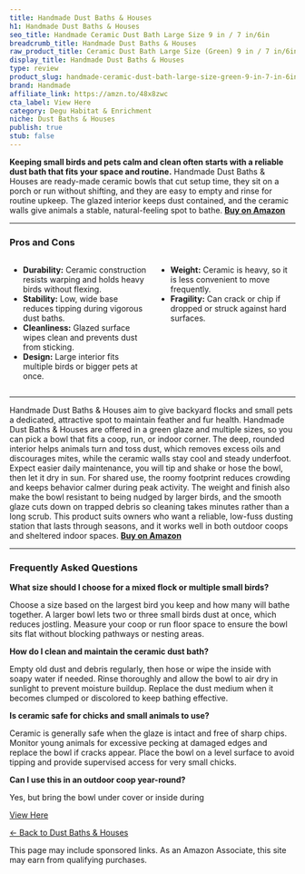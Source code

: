 ```yaml
---
title: Handmade Dust Baths & Houses
h1: Handmade Dust Baths & Houses
seo_title: Handmade Ceramic Dust Bath Large Size 9 in / 7 in/6in
breadcrumb_title: Handmade Dust Baths & Houses
raw_product_title: Ceramic Dust Bath Large Size (Green) 9 in / 7 in/6in
display_title: Handmade Dust Baths & Houses
type: review
product_slug: handmade-ceramic-dust-bath-large-size-green-9-in-7-in-6in
brand: Handmade
affiliate_link: https://amzn.to/48x8zwc
cta_label: View Here
category: Degu Habitat & Enrichment
niche: Dust Baths & Houses
publish: true
stub: false
---
```


<div id="intro" class="full-width">
  <p><strong>Keeping small birds and pets calm and clean often starts with a reliable dust bath that fits your space and routine.</strong> Handmade Dust Baths & Houses are ready-made ceramic bowls that cut setup time, they sit on a porch or run without shifting, and they are easy to empty and rinse for routine upkeep. The glazed interior keeps dust contained, and the ceramic walls give animals a stable, natural-feeling spot to bathe. <a href="https://amzn.to/48x8zwc" rel="nofollow sponsored noopener" target="_blank"><strong>Buy on Amazon</strong></a></p>
</div>

<hr />
<h3 id="pros-cons">Pros and Cons</h3>
<div class="pc-grid" style="display:grid;grid-template-columns:1fr 1fr;gap:16px;">
  <ul>
    <li><strong>Durability:</strong> Ceramic construction resists warping and holds heavy birds without flexing.</li>
    <li><strong>Stability:</strong> Low, wide base reduces tipping during vigorous dust baths.</li>
    <li><strong>Cleanliness:</strong> Glazed surface wipes clean and prevents dust from sticking.</li>
    <li><strong>Design:</strong> Large interior fits multiple birds or bigger pets at once.</li>
  </ul>
  <ul>
    <li><strong>Weight:</strong> Ceramic is heavy, so it is less convenient to move frequently.</li>
    <li><strong>Fragility:</strong> Can crack or chip if dropped or struck against hard surfaces.</li>
  </ul>
</div>
<hr />

<div class="full-width">
  <p>Handmade Dust Baths & Houses aim to give backyard flocks and small pets a dedicated, attractive spot to maintain feather and fur health. Handmade Dust Baths & Houses are offered in a green glaze and multiple sizes, so you can pick a bowl that fits a coop, run, or indoor corner. The deep, rounded interior helps animals turn and toss dust, which removes excess oils and discourages mites, while the ceramic walls stay cool and steady underfoot. Expect easier daily maintenance, you will tip and shake or hose the bowl, then let it dry in sun. For shared use, the roomy footprint reduces crowding and keeps behavior calmer during peak activity. The weight and finish also make the bowl resistant to being nudged by larger birds, and the smooth glaze cuts down on trapped debris so cleaning takes minutes rather than a long scrub. This product suits owners who want a reliable, low-fuss dusting station that lasts through seasons, and it works well in both outdoor coops and sheltered indoor spaces. <a href="https://amzn.to/48x8zwc" rel="nofollow sponsored noopener" target="_blank"><strong>Buy on Amazon</strong></a></p>
</div>

<hr />
<h3 id="faqs">Frequently Asked Questions</h3>

<p><strong>What size should I choose for a mixed flock or multiple small birds?</strong></p>
<p>Choose a size based on the largest bird you keep and how many will bathe together. A larger bowl lets two or three small birds dust at once, which reduces jostling. Measure your coop or run floor space to ensure the bowl sits flat without blocking pathways or nesting areas.</p>

<p><strong>How do I clean and maintain the ceramic dust bath?</strong></p>
<p>Empty old dust and debris regularly, then hose or wipe the inside with soapy water if needed. Rinse thoroughly and allow the bowl to air dry in sunlight to prevent moisture buildup. Replace the dust medium when it becomes clumped or discolored to keep bathing effective.</p>

<p><strong>Is ceramic safe for chicks and small animals to use?</strong></p>
<p>Ceramic is generally safe when the glaze is intact and free of sharp chips. Monitor young animals for excessive pecking at damaged edges and replace the bowl if cracks appear. Place the bowl on a level surface to avoid tipping and provide supervised access for very small chicks.</p>

<p><strong>Can I use this in an outdoor coop year-round?</strong></p>
<p>Yes, but bring the bowl under cover or inside during
<p><a class="btn" href="https://amzn.to/48x8zwc" target="_blank" rel="nofollow sponsored noopener">View Here</a></p>
<p><a href="/roundups/degu-habitat-enrichment/dust-baths-houses/">← Back to Dust Baths & Houses</a></p>
<aside class="disclosure">This page may include sponsored links. As an Amazon Associate, this site may earn from qualifying purchases.</aside>
